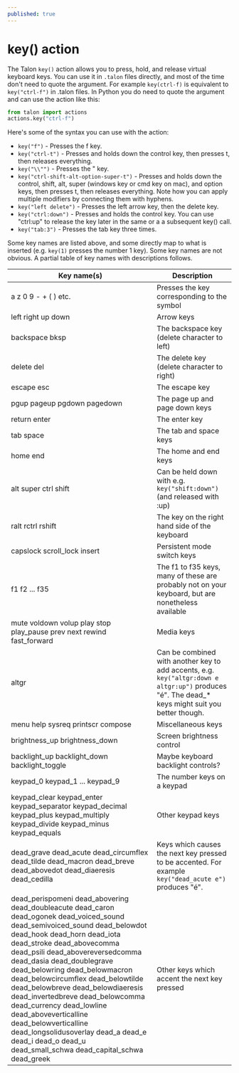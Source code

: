 ```yaml
---
published: true
---
```

# key() action

The Talon `key()` action allows you to press, hold, and release virtual keyboard keys. You can use it in `.talon` files directly, and most of the time don't need to quote the argument. For example `key(ctrl-f)` is equivalent to `key("ctrl-f")` in .talon files. In Python you do need to quote the argument and can use the action like this:

```python
from talon import actions
actions.key("ctrl-f")
```

Here's some of the syntax you can use with the action:

* `key("f")` - Presses the f key.
* `key("ctrl-t")` - Presses and holds down the control key, then presses t, then releases everything.
* `key("\\"")` - Presses the " key.
* `key("ctrl-shift-alt-option-super-t")` - Presses and holds down the control, shift, alt, super (windows key or cmd key on mac), and option keys, then presses t, then releases everything. Note how you can apply multiple modifiers by connecting them with hyphens.
* `key("left delete")` - Presses the left arrow key, then the delete key.
* `key("ctrl:down")` - Presses and holds the control key. You can use "ctrl:up" to release the key later in the same or a a subsequent key() call.
* `key("tab:3")` - Presses the tab key three times.

Some key names are listed above, and some directly map to what is inserted (e.g. `key(1)` presses the number 1 key). Some key names are not obvious. A partial table of key names with descriptions follows.

| Key name(s) | Description |
| --- | --- |
| a z 0 9 - + ( ) etc. | Presses the key corresponding to the symbol |
| left right up down | Arrow keys |
| backspace bksp | The backspace key (delete character to left) |
| delete del | The delete key (delete character to right) |
| escape esc | The escape key |
| pgup pageup pgdown pagedown | The page up and page down keys |
| return enter | The enter key |
| tab space | The tab and space keys |
| home end | The home and end keys |
| alt super ctrl shift | Can be held down with e.g. `key("shift:down")` (and released with :up) |
| ralt rctrl rshift | The key on the right hand side of the keyboard |
| capslock scroll_lock insert | Persistent mode switch keys |
| f1 f2 ... f35 | The f1 to f35 keys, many of these are probably not on your keyboard, but are nonetheless available |
| mute voldown volup play stop play_pause prev next rewind fast_forward | Media keys |
| altgr | Can be combined with another key to add accents, e.g. `key("altgr:down e altgr:up")` produces "&eacute;". The dead_\* keys might suit you better though. |
| menu help sysreq printscr compose | Miscellaneous keys |
| brightness_up brightness_down | Screen brightness control |
| backlight_up backlight_down backlight_toggle | Maybe keyboard backlight controls? |
| keypad_0 keypad_1 ... keypad_9 | The number keys on a keypad |
| keypad_clear keypad_enter keypad_separator keypad_decimal keypad_plus keypad_multiply keypad_divide keypad_minus keypad_equals | Other keypad keys |
| dead_grave dead_acute dead_circumflex dead_tilde dead_macron dead_breve dead_abovedot dead_diaeresis dead_cedilla | Keys which causes the next key pressed to be accented. For example `key("dead_acute e")` produces "&eacute;". |
| dead_perispomeni dead_abovering dead_doubleacute dead_caron dead_ogonek dead_voiced_sound dead_semivoiced_sound dead_belowdot dead_hook dead_horn dead_iota dead_stroke dead_abovecomma dead_psili dead_abovereversedcomma dead_dasia dead_doublegrave dead_belowring dead_belowmacron dead_belowcircumflex dead_belowtilde dead_belowbreve dead_belowdiaeresis dead_invertedbreve dead_belowcomma dead_currency dead_lowline dead_aboveverticalline dead_belowverticalline dead_longsolidusoverlay dead_a dead_e dead_i dead_o dead_u dead_small_schwa dead_capital_schwa dead_greek | Other keys which accent the next key pressed |
